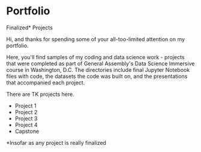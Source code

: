 # Portfolio
Finalized* Projects

Hi, and thanks for spending some of your all-too-limited attention on my portfolio.

Here, you'll find samples of my coding and data science work - projects that were completed as part of General Assembly's Data Science Immersive course in Washington, D.C. The directories include final Jupyter Notebook files with code, the datasets the code was built on, and the presentations that accompanied each project.

There are TK projects here.
* Project 1
* Project 2
* Project 3
* Project 4
* Capstone

*Insofar as any project is really finalized
